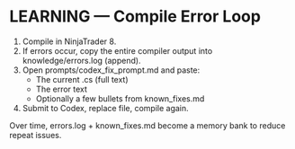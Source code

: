 # LEARNING — Compile Error Loop

1) Compile in NinjaTrader 8.
2) If errors occur, copy the entire compiler output into knowledge/errors.log (append).
3) Open prompts/codex_fix_prompt.md and paste:
   - The current .cs (full text)
   - The error text
   - Optionally a few bullets from known_fixes.md
4) Submit to Codex, replace file, compile again.

Over time, errors.log + known_fixes.md become a memory bank to reduce repeat issues.
